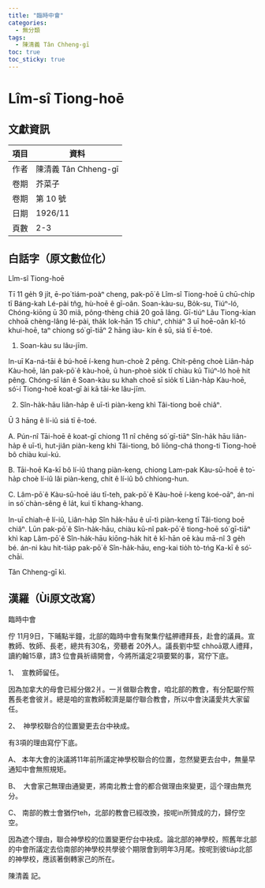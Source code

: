 ```yaml
---
title: "臨時中會"
categories:
  - 無分類
tags:
  - 陳清義 Tân Chheng-gī
toc: true
toc_sticky: true
---
```


# Lîm-sî Tiong-hoē

## 文獻資訊

| 項目 | 資料 |
|---|---|
| 作者 | 陳清義 Tân Chheng-gī |
| 卷期 | 芥菜子 |
| 卷期 | 第 10 號 |
| 日期 | 1926/11 |
| 頁數 | 2-3 |

## 白話字（原文數位化）

Lîm-sî Tiong-hoē

Tī 11 ge̍h 9 ji̍t, ē-po͘ tiám-poàⁿ cheng, pak-pō͘ ê Lîm-sî Tiong-hoē ū chū-chi̍p tī Báng-kah Lé-pài tn̂g, hù-hoē ê gī-oân. Soan-kàu-su, Bo̍k-su, Tiúⁿ-ló, Chóng-kiōng ū 30 miâ, pông-thèng chiá 20 goā lâng. Gī-tiúⁿ Lâu Tiong-kian chhoā chèng-lâng lé-pài, tha̍k Iok-hān 15 chiuⁿ, chhiáⁿ 3 uī hoē-oân kî-tó khui-hoē, taⁿ chiong só͘ gī-tiāⁿ 2 hāng iàu- kín ê sū, siá tī ē-toé.

1. Soan-kàu su lâu-jīm.

In-uī Ka-ná-tāi ê bú-hoē í-keng hun-choè 2 pêng. Chi̍t-pêng choè Liân-ha̍p Kàu-hoē, lán pak-pō͘ ê kàu-hoē, ū hun-phoè sio̍k tī chiàu kū Tiúⁿ-ló hoē hit pêng. Chóng-sī lán ê Soan-kàu su khah choē sī sio̍k tī Liân-ha̍p Kàu-hoē, só͘-í Tiong-hoē koat-gī ài kā tāi-ke lâu-jīm.

2. Sîn-ha̍k-hāu liân-ha̍p ê uī-tì piàn-keng khì Tâi-tiong boē chiâⁿ.

Ū 3 hāng ê lí-iû siá tī ē-toé.

A. Pún-nî Tāi-hoē ê koat-gī chiong 11 nî chêng só͘ gī-tiāⁿ Sîn-ha̍k hāu liân-ha̍p ê uī-tì, hut-jiân piàn-keng khì Tâi-tiong, bô liōng-chá thong-ti Tiong-hoē bô chiàu kui-kú.

B. Tāi-hoē Ka-kī bô lí-iû thang piàn-keng, chiong Lam-pak Kàu-sū-hoē ê to͘-ha̍p choè lí-iû lâi piàn-keng, chit ê lí-iû bô chhiong-hun.

C. Lâm-pō͘ ê Kàu-sū-hoē iáu tī-teh, pak-pō͘ ê Kàu-hoē í-keng koé-oāⁿ, án-ni in só͘ chàn-sêng ê la̍t, kui tī khang-khang.

In-uī chiah-ê lí-iû, Liân-ha̍p Sîn ha̍k-hāu ê uī-tì piàn-keng tī Tâi-tiong boē chiâⁿ. Lūn pak-pō͘ ê Sîn-ha̍k-hāu, chiàu kū-nî pak-pō͘ ê tiong-hoē só͘ gī-tiāⁿ khì kap Lâm-pō͘ ê Sîn-ha̍k-hāu kiōng-ha̍k hit ê kî-hān oē kàu mā-nî 3 ge̍h bé. án-ni kàu hit-tia̍p pak-pō͘ ê Sîn-ha̍k-hāu, eng-kai tio̍h tò-tńg Ka-kī ê só͘-chāi.

Tân Chheng-gī kì.

## 漢羅（Ùi原文改寫）

臨時中會

佇 11月9日，下晡點半鐘，北部的臨時中會有聚集佇艋舺禮拜長，赴會的議員。宣教師、牧師、長老，總共有30名，旁聽者 20外人。議長劉中堅 chhoā眾人禮拜，讀約翰15章，請3 位會員祈禱開會，今將所議定2項要緊的事，寫佇下底。

1、  宣教師留任。

因為加拿大的母會已經分做2爿。一爿做聯合教會，咱北部的教會，有分配屬佇照舊長老會彼爿。總是咱的宣教師較濟是屬佇聯合教會，所以中會決議愛共大家留任。

2、  神學校聯合的位置變更去台中袂成。

有3項的理由寫佇下底。

A、 本年大會的決議將11年前所議定神學校聯合的位置，忽然變更去台中，無量早通知中會無照規矩。

B、  大會家己無理由通變更，將南北教士會的都合做理由來變更，這个理由無充分。

C、 南部的教士會猶佇teh，北部的教會已經改換，按呢in所贊成的力，歸佇空空。

因為遮个理由，聯合神學校的位置變更佇台中袂成。論北部的神學校，照舊年北部的中會所議定去佮南部的神學校共學彼个期限會到明年3月尾。按呢到彼tia̍p北部的神學校，應該著倒轉家己的所在。

陳清義 記。
